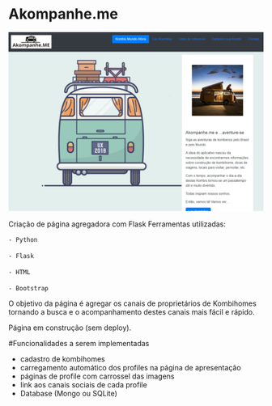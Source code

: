 # Akompanhe.me

<img src="static/img/page1.jpg" width="640">

Criação de página agregadora com Flask
Ferramentas utilizadas:

    - Python
    
    - Flask
    
    - HTML
    
    - Bootstrap
    
O objetivo da página é agregar os canais de proprietários de Kombihomes tornando a busca e o acompanhamento destes canais mais fácil e rápido. 

Página em construção (sem deploy).

#Funcionalidades a serem implementadas
- cadastro de kombihomes
- carregamento automático dos profiles na página de apresentação
- páginas de profile com carrossel das imagens
- link aos canais sociais de cada profile
- Database (Mongo ou SQLite)
